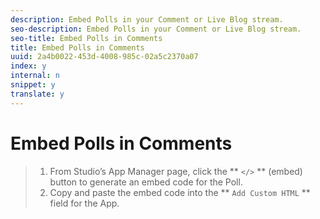```yaml
---
description: Embed Polls in your Comment or Live Blog stream.
seo-description: Embed Polls in your Comment or Live Blog stream.
seo-title: Embed Polls in Comments
title: Embed Polls in Comments
uuid: 2a4b0022-453d-4008-985c-02a5c2370a07
index: y
internal: n
snippet: y
translate: y
---
```


# Embed Polls in Comments


>1. From Studio’s App Manager page, click the ** `</>` ** (embed) button to generate an embed code for the Poll.
>1. Copy and paste the embed code into the ** `Add Custom HTML` ** field for the App.
